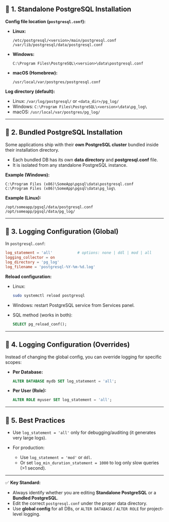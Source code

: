 ## 🔹 1. Standalone PostgreSQL Installation

**Config file location (`postgresql.conf`):**

* **Linux:**

  ```
  /etc/postgresql/<version>/main/postgresql.conf
  /var/lib/postgresql/data/postgresql.conf
  ```
* **Windows:**

  ```
  C:\Program Files\PostgreSQL\<version>\data\postgresql.conf
  ```
* **macOS (Homebrew):**

  ```
  /usr/local/var/postgres/postgresql.conf
  ```

**Log directory (default):**

* Linux: `/var/log/postgresql/` or `<data_dir>/pg_log/`
* Windows: `C:\Program Files\PostgreSQL\<version>\data\pg_log\`
* macOS: `/usr/local/var/postgres/pg_log/`

---

## 🔹 2. Bundled PostgreSQL Installation

Some applications ship with their **own PostgreSQL cluster** bundled inside their installation directory.

* Each bundled DB has its own **data directory** and **postgresql.conf** file.
* It is isolated from any standalone PostgreSQL instance.

**Example (Windows):**

```
C:\Program Files (x86)\SomeApp\pgsql\data\postgresql.conf
C:\Program Files (x86)\SomeApp\pgsql\data\pg_log\
```

**Example (Linux):**

```
/opt/someapp/pgsql/data/postgresql.conf
/opt/someapp/pgsql/data/pg_log/
```

---

## 🔹 3. Logging Configuration (Global)

In `postgresql.conf`:

```conf
log_statement = 'all'           # options: none | ddl | mod | all
logging_collector = on
log_directory = 'pg_log'
log_filename = 'postgresql-%Y-%m-%d.log'
```

**Reload configuration:**

* Linux:

  ```bash
  sudo systemctl reload postgresql
  ```
* Windows: restart PostgreSQL service from Services panel.
* SQL method (works in both):

  ```sql
  SELECT pg_reload_conf();
  ```

---

## 🔹 4. Logging Configuration (Overrides)

Instead of changing the global config, you can override logging for specific scopes:

* **Per Database:**

  ```sql
  ALTER DATABASE mydb SET log_statement = 'all';
  ```
* **Per User (Role):**

  ```sql
  ALTER ROLE myuser SET log_statement = 'all';
  ```

---

## 🔹 5. Best Practices

* Use `log_statement = 'all'` only for debugging/auditing (it generates very large logs).
* For production:

  * Use `log_statement = 'mod'` or `ddl`.
  * Or set `log_min_duration_statement = 1000` to log only slow queries (>1 second).

---

✅ **Key Standard:**

* Always identify whether you are editing **Standalone PostgreSQL** or a **Bundled PostgreSQL**.
* Edit the correct `postgresql.conf` under the proper data directory.
* Use **global config** for all DBs, or `ALTER DATABASE` / `ALTER ROLE` for project-level logging.
